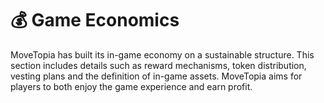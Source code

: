 # 💰 Game Economics

MoveTopia has built its in-game economy on a sustainable structure. This section includes details such as reward mechanisms, token distribution, vesting plans and the definition of in-game assets. MoveTopia aims for players to both enjoy the game experience and earn profit.
